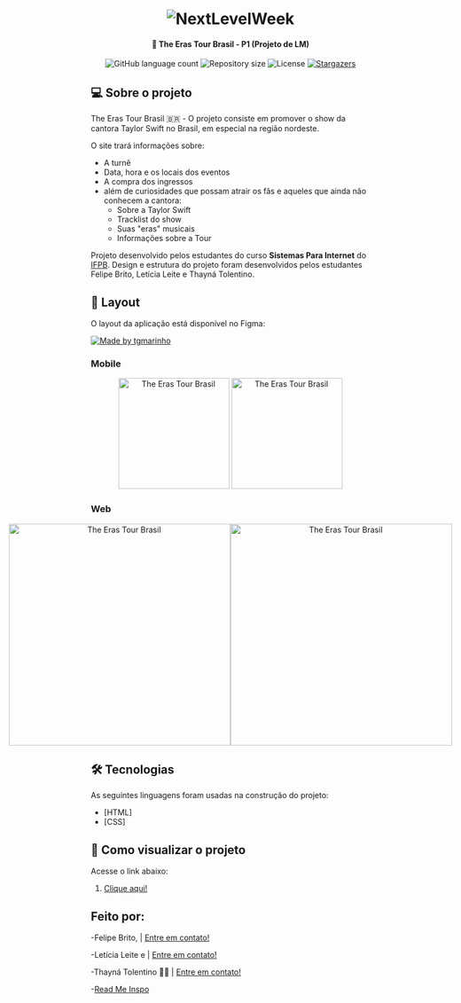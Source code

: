 <h1 align="center">
    <img alt="NextLevelWeek" title="#NextLevelWeek" src="./imgs/home-page.png" />
</h1>

<h4 align="center"> 
	🚀 The Eras Tour Brasil - P1 (Projeto de LM)
</h4>

<p align="center">
  <img alt="GitHub language count" src="https://img.shields.io/github/languages/count/thaynarlt/SiteTheErasTourBrasil-P1">

  <img alt="Repository size" src="https://img.shields.io/github/repo-size/thaynarlt/SiteTheErasTourBrasil-P1">

  <img alt="License" src="https://img.shields.io/badge/license-MIT-brightgreen">
   <a href="https://github.com/tgmarinho/nlw1/stargazers">
    <img alt="Stargazers" src="https://img.shields.io/github/stars/thaynarlt/SiteTheErasTourBrasil-P1?style=social">
  </a>
</p>

## 💻 Sobre o projeto

The Eras Tour Brasil 🇧🇷 - O projeto consiste em promover o show da cantora Taylor Swift no Brasil, em especial na região nordeste.

O site trará informações sobre:

- A turnê
- Data, hora e os locais dos eventos
- A compra dos ingressos
- além de curiosidades que possam atrair os fãs e aqueles que ainda não conhecem a cantora:
  - Sobre a Taylor Swift
  - Tracklist do show
  - Suas "eras" musicais
  - Informações sobre a Tour

Projeto desenvolvido pelos estudantes do curso **Sistemas Para Internet** do [IFPB](https://www.ifpb.edu.br).
Design e estrutura do projeto foram desenvolvidos pelos estudantes Felipe Brito, Letícia Leite e Thayná Tolentino.

## 🎨 Layout

O layout da aplicação está disponível no Figma:

<a href="https://www.figma.com/community/file/1245164096110748782/The-Eras-Tour-Brasil">
  <img alt="Made by tgmarinho" src="https://img.shields.io/badge/Acessar%20Layout%20-Figma-%2304D361">
</a>

### Mobile

<p align="center">
  <img alt="The Eras Tour Brasil" title="The Eras Tour Brasil" src="./imgs/mobile-pgprincipal.png" width="200px">

  <img alt="The Eras Tour Brasil" title="The Eras Tour Brasil" src="./imgs/paraiba-mobile.png" width="200px">
</p>

### Web

<p align="center" style="display: flex; align-items: flex-start; justify-content: center;">
  <img alt="The Eras Tour Brasil" title="The Eras Tour Brasil" src="./imgs/home-page.png" width="400px">

  <img alt="The Eras Tour Brasil" title="Comprar Ingresso PB" src="./imgs/paraiba-home.png" width="400px">
</p>

## 🛠 Tecnologias

As seguintes linguagens foram usadas na construção do projeto:

- [HTML]
- [CSS]

## 🚀 Como visualizar o projeto

Acesse o link abaixo:

1. [Clique aqui!](https://l-e-t-i-c-i-a.github.io/SiteTheErasTourBrasil-P1/index.html)

## Feito por:

-Felipe Brito, | [Entre em contato!](https://www.linkedin.com/in/felipe-de-brito-lira-cavalcante-73a777272/)

-Letícia Leite e | [Entre em contato!](https://github.com/l-e-t-i-c-i-a)

-Thayná Tolentino 👋🏽 | [Entre em contato!](https://www.linkedin.com/in/thaynarlt/)

-[Read Me Inspo](https://github.com/tgmarinho/Ecoleta/blob/master/README.md)
